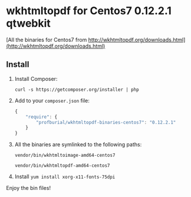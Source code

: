 # wkhtmltopdf for Centos7 0.12.2.1 qtwebkit

[All the binaries for Centos7 from http://wkhtmltopdf.org/downloads.html](http://wkhtmltopdf.org/downloads.html)

## Install

1. Install Composer:

    ```    
    curl -s https://getcomposer.org/installer | php
    ```
    
2. Add to your `composer.json` file:

    ```js
    {
        "require": {
            "profburial/wkhtmltopdf-binaries-centos7": "0.12.2.1"
        }
    }
    ```

3. All the binaries are symlinked to the following paths:

    ```
    vendor/bin/wkhtmltoimage-amd64-centos7
    
    vendor/bin/wkhtmltopdf-amd64-centos7
    ```

4. Install `yum install xorg-x11-fonts-75dpi`

Enjoy the bin files!
